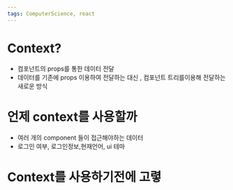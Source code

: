 ```yaml
---
tags: ComputerScience, react
---
```

# Context?

- 컴포넌트의 props를 통한 데이터 전달
- 데이터를 기존에 props 이용하여 전달하는 대신 , 컴포넌트 트리를이용해 전달하는 새로운 방식

# 언제 context를 사용할까
- 여러 개의 component 들이 접근해야하는 데이터
- 로그인 여부, 로그인정보,현재언어, ui 테마


# Context를 사용하기전에 고렿